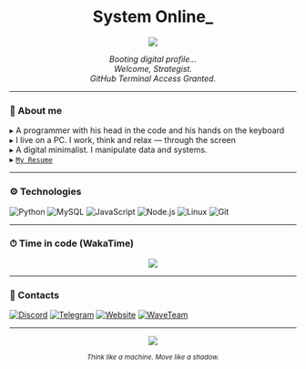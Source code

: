 <h1 align="center">System Online_</h1>

<p align="center">
  <img src="https://capsule-render.vercel.app/api?type=rect&color=000000&height=2"/>
</p>

<p align="center"><i>Booting digital profile... <br>
Welcome, Strategist. <br>
GitHub Terminal Access Granted.</i></p>

---

### 👤 About me

▸ A programmer with his head in the code and his hands on the keyboard  
▸ I live on a PC. I work, think and relax — through the screen  
▸ A digital minimalist. I manipulate data and systems.  
▸ [`My Resume`](https://github.com/eelus1ve/eelus1ve/blob/main/resume.md)

---

### ⚙️ Technologies

![Python](https://img.shields.io/badge/-Python-000?style=for-the-badge&logo=python&logoColor=white)
![MySQL](https://img.shields.io/badge/-MySQL-000?style=for-the-badge&logo=mysql&logoColor=white)
![JavaScript](https://img.shields.io/badge/-JavaScript-000?style=for-the-badge&logo=javascript&logoColor=white)
![Node.js](https://img.shields.io/badge/-Node.js-000?style=for-the-badge&logo=nodedotjs&logoColor=white)
![Linux](https://img.shields.io/badge/-Linux-000?style=for-the-badge&logo=linux&logoColor=white)
![Git](https://img.shields.io/badge/-Git-000?style=for-the-badge&logo=git&logoColor=white)

---

### ⏱ Time in code (WakaTime)

<p align="center">
  <img src="https://github-readme-stats.vercel.app/api/wakatime?username=eelus1ve&theme=graywhite&hide_border=true" />
</p>

---

### 🔗 Contacts

[![Discord](https://img.shields.io/badge/-Discord-000?style=flat&logo=discord&logoColor=white)](https://discordapp.com/users/466609421863354388)
[![Telegram](https://img.shields.io/badge/-Telegram-000?style=flat&logo=telegram&logoColor=white)](https://t.me/eelus1ve)
[![Website](https://img.shields.io/badge/-Website-000?style=flat&logo=google-chrome&logoColor=white)](https://waveteam.net/)
[![WaveTeam](https://img.shields.io/badge/-WaveTeam-000?style=flat&logo=github&logoColor=white)](https://github.com/WaveTeamDevs)

---

<p align="center">
  <img src="https://capsule-render.vercel.app/api?type=rect&color=000000&height=2"/>
</p>

<p align="center">
  <sub><i>Think like a machine. Move like a shadow.</i></sub>
</p>
